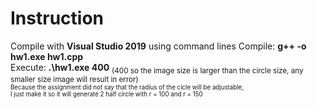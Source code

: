 # Instruction
Compile with <b>Visual Studio 2019</b> using command lines
Compile: <b>g++ -o hw1.exe hw1.cpp</b>  
Execute: <b>.\hw1.exe 400</b> <sub>(400 so the image size is larger than the circle size, any smaller size image will result in error)</sub>  
<sub><sup>Because the assignment did not say that the radius of the cicle will be adjustable,  
I just make it so it will generate 2 half circle with r = 100 and r = 150 </sup></sub>  
